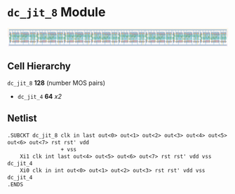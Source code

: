# `dc_jit_8` Module
![Layout](dc_jit_8.png)

## Cell Hierarchy

`dc_jit_8` **128** (number MOS pairs)
- `dc_jit_4` **64** *x2*

## Netlist

```
.SUBCKT dc_jit_8 clk in last out<0> out<1> out<2> out<3> out<4> out<5> out<6> out<7> rst rst' vdd
                 + vss
    Xi1 clk int last out<4> out<5> out<6> out<7> rst rst' vdd vss dc_jit_4
    Xi0 clk in int out<0> out<1> out<2> out<3> rst rst' vdd vss dc_jit_4
.ENDS
```
